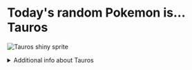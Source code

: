 # Today's random Pokemon is... Tauros

![Tauros shiny sprite](https://raw.githubusercontent.com/PokeAPI/sprites/master/sprites/pokemon/shiny/128.png)

<details>
<summary>Additional info about Tauros</summary>

| srpite type | image |
|------|------|
| back_default | ![Tauros back_default sprite](https://raw.githubusercontent.com/PokeAPI/sprites/master/sprites/pokemon/back/128.png) |
| back_shiny | ![Tauros back_shiny sprite](https://raw.githubusercontent.com/PokeAPI/sprites/master/sprites/pokemon/back/shiny/128.png) |
| front_default | ![Tauros front_default sprite](https://raw.githubusercontent.com/PokeAPI/sprites/master/sprites/pokemon/128.png) | </details>